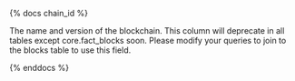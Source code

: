 {% docs chain_id %}

The name and version of the blockchain. This column will deprecate in all tables except core.fact_blocks soon. Please modify your queries to join to the blocks table to use this field. 

{% enddocs %}